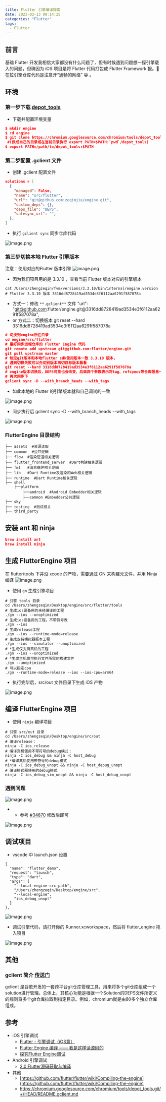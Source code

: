 ```yaml
---
title: Flutter 引擎编译探索
date: 2023-03-13 00:14:25
categories: "Flutter"
tags:
  - Flutter
---
```


## 前言

基础 Flutter 开发我相信大家都没有什么问题了，但有时候遇到问题想一探引擎载入的问题，但确因为 iOS 项目是将 Flutter 代码打包成 Flutter Framework 报。📢 在拉引擎仓库代码是注意开“通畅的网络” 😁 。

## 环境

### 第一步下载 [depot_tools](http://commondatastorage.googleapis.com/chrome-infra-docs/flat/depot_tools/docs/html/depot_tools_tutorial.html#_setting_up) 

- 下载并配置环境变量

```json
$ mkdir engine
$ cd engine
$ git clone https://chromium.googlesource.com/chromium/tools/depot_tools.git
 #(换成自己的目录或在当前目录执行 export PATH=$PATH:`pwd`/depot_tools)
$ export PATH=/path/to/depot_tools:$PATH
```

### 第二步配置 .gclient 文件

- 创建 .gclient 配置文件

```json
solutions = [
  {
    "managed": False,
    "name": "src/flutter",
    "url": "git@github.com:zeqinjie/engine.git",
    "custom_deps": {},
    "deps_file": "DEPS",
    "safesync_url": "",
  },
]
```

- 执行 `gclient sync` 同步仓库代码

![image.png](/images/2023/Flutter引擎编译探索/1.png)

### 第三步切换本地 Flutter 引擎版本

注意：使用对应的Flutter 版本引擎
![image.png](/images/2023/Flutter引擎编译探索/2.png)

- 因为我们项目用的是 3.3.10 ，查看当前 Flutter 版本对应的引擎版本

```shell
cat /Users/zhengzeqin/fvm/versions/3.3.10/bin/internal/engine.version
# Flutter 3.3.10 版本 3316dd8728419ad3534e3f6112aa6291f587078a
```

- 方式一：修改 `**.gclient**` 文件 "url": "git@github.com:flutter/engine.git@3316dd8728419ad3534e3f6112aa6291f587078a",
- or 方式二：切换版本 git reset --hard 3316dd8728419ad3534e3f6112aa6291f587078a

```json
# 切换到engine所在目录
cd engine/src/flutter
# 最好同步远端仓库的 Flutter Engine 代码
git remote add upstream git@github.com:flutter/engine.git
git pull upstream master 
# 制定git版本和本地flutter sdk使用版本一致 3.3.10 版本，
# 遇到切换失败可以先切别版本再切目标版本看看
git reset --hard 3316dd8728419ad3534e3f6112aa6291f587078a
# engine版本切换后，DEPS可能也会改变，后面两个参数表示将tag、refspecs等仓库信息一起同步
# 再次同步下
gclient sync -D --with_branch_heads --with_tags
```

- 如此本地的 Flutter 的引擎版本就和自己调试的一致

![image.png](/images/2023/Flutter引擎编译探索/3.png)

- 同步执行后  gclient sync -D --with_branch_heads --with_tags

![image.png](/images/2023/Flutter引擎编译探索/4.png)

### FlutterEngine 目录结构

```shell
├── assets  #资源读取
├── common  #公共逻辑
├── flow  #渲染管道相关逻辑
├── flutter_frontend_server  #Dart构建相关逻辑
├── fml   #消息循环相关逻辑
├── lib   #Dart Runtime及渲染和Web相关逻辑
├── runtime  #Dart Runtime相关逻辑
├── shell
    ├──platform
        ├──android  #Android Embedder相关逻辑
        ├──common #Embedder公共逻辑
├── sky
├── testing  #测试相关
├── third_party
```

## 安装 ant 和 ninja

```json
brew install ant
brew install ninja
```

## 生成 FlutterEngine 项目

在 flutter/tools 下并没 xcode  的产物，需要通过 GN 来构建元文件，并用 Ninja 编译
![image.png](/images/2023/Flutter引擎编译探索/5.png)

- 使用 `gn` 生成引擎项目

```shell
# 引擎 tools 目录
cd /Users/zhengzeqin/Desktop/engine/src/flutter/tools
# 生成ios设备用的未经编译的工程
./gn --ios --unoptimized  
# 生成ios设备用的工程，不带符号表
./gn --ios
# 生成release工程
./gn --ios --runtime-mode=release
# 生成支持模拟器版本工程
./gn --ios --simulator --unoptimized
# *生成仅支持真机的工程
./gn --ios --unoptimized 
# *生成主机端可执行文件所需的构建文件
./gn --unoptimized
# 可以指定cpu
./gn --runtime-mode=release --ios --ios-cpu=arm64
```

- 执行完毕后，src/out 文件目录下生成 iOS 产物

![image.png](/images/2023/Flutter引擎编译探索/6.png)

## 编译 FlutterEngine 项目

- 使用 `ninja` 编译项目

```shell
# 引擎 src/out 目录
cd /Users/zhengzeqin/Desktop/engine/src/out
# 编译release：
ninja -C ios_release
# 编译真机使用不带符号的debug模式：
ninja -C ios_debug && ninja -C host_debug
# *编译真机使用带符号的debug模式
ninja -C ios_debug_unopt && ninja -C host_debug_unopt
# 编译模式器使用的debug模式
ninja -C ios_debug_sim_unopt && ninja -C host_debug_unopt
```

### 遇到问题

![image.png](/images/2023/Flutter引擎编译探索/7.png)

- - 参考 [#34870](https://github.com/flutter/engine/pull/34870/files#diff-ba1ed52d40eaf296f5ef2032ac802f734204ca428b8ef669d97c913004eb423a) 修改后即可

![image.png](/images/2023/Flutter引擎编译探索/8.png)

## 调试项目

- vscode 中 launch.json 设置

```shell
{
  "name": "flutter_demo",
  "request": "launch",
  "type": "dart",
  "args": [
    "--local-engine-src-path",
    "/Users/zhengzeqin/Desktop/engine/src",
    "--local-engine",
    "ios_debug_unopt"
  ]
},
```

![image.png](/images/2023/Flutter引擎编译探索/9.png)

- 调试引擎代码，请打开你的 Runner.xcworkspace，然后将 flutter_engine 拖入项目

![image.png](/images/2023/Flutter引擎编译探索/10.png)

## 其他

### gclient 简介 [传送门](https://www.cnblogs.com/xl2432/p/11596695.html)

gclient 是谷歌开发的一套跨平台git仓库管理工具，用来将多个git仓库组成一个solution进行管理。总体上，其核心功能是根据一个Solution的DEPS文件所定义的规则将多个git仓库拉取到指定目录。例如，chromium就是由80多个独立仓库组成。

## 参考

- iOS 引擎调试
  - [Flutter - 引擎调试（iOS篇）](https://juejin.cn/post/7209542304862945340) 
  - [Flutter Engine 编译 —— 我是这样读源码的](https://juejin.cn/post/6844904071342768141)
  - [探究Flutter Engine调试](https://juejin.cn/post/6844904048949198862#comment)
- Android 引擎调试
  - [2.0 Flutter源码获取与编译](https://juejin.cn/post/7081438492588245022)
- 其他
  - [https://github.com/flutter/flutter/wiki/Compiling-the-engine](https://github.com/flutter/flutter/wiki/Compiling-the-engine)
  - https://chromium.googlesource.com/chromium/tools/depot_tools.git/+/HEAD/README.gclient.md